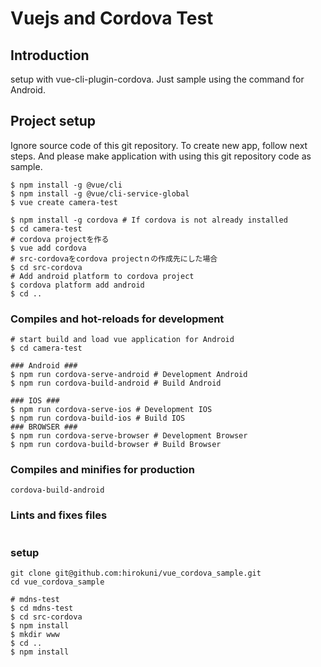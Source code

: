 # Vuejs and Cordova Test

## Introduction
setup with vue-cli-plugin-cordova. Just sample using the command for Android.

## Project setup
Ignore source code of this git repository. To create new app, follow next steps.
And please make application with using this git repository code as sample.
```
$ npm install -g @vue/cli
$ npm install -g @vue/cli-service-global
$ vue create camera-test

$ npm install -g cordova # If cordova is not already installed
$ cd camera-test
# cordova projectを作る
$ vue add cordova
# src-cordovaをcordova projectｎの作成先にした場合
$ cd src-cordova 
# Add android platform to cordova project
$ cordova platform add android
$ cd ..
```

### Compiles and hot-reloads for development
```
# start build and load vue application for Android
$ cd camera-test

### Android ###
$ npm run cordova-serve-android # Development Android
$ npm run cordova-build-android # Build Android
```
```
### IOS ###
$ npm run cordova-serve-ios # Development IOS
$ npm run cordova-build-ios # Build IOS
### BROWSER ###
$ npm run cordova-serve-browser # Development Browser
$ npm run cordova-build-browser # Build Browser
```


### Compiles and minifies for production
```
cordova-build-android
```

### Lints and fixes files
```
```
### setup
```
git clone git@github.com:hirokuni/vue_cordova_sample.git
cd vue_cordova_sample

# mdns-test
$ cd mdns-test
$ cd src-cordova
$ npm install
$ mkdir www
$ cd ..
$ npm install
```